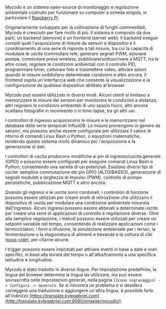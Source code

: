 Mycodo è un sistema open-source di monitoraggio e regolazione ambientale costruito per funzionare su computer a scheda singola, in particolare il [Raspberry Pi](https://en.wikipedia.org/wiki/Raspberry_Pi).

Originariamente sviluppato per la coltivazione di funghi commestibili, Mycodo è cresciuto per fare molto di più. Il sistema è composto da due parti, un backend (demone) e un frontend (server web). Il backend esegue compiti quali l'acquisizione di misure da sensori e dispositivi e il coordinamento di una serie di risposte a tali misure, tra cui la capacità di modulare le uscite (commutare relè, generare segnali PWM, azionare pompe, commutare prese wireless, pubblicare/sottoscrivere a MQTT, tra le altre cose), regolare le condizioni ambientali con il controllo PID, programmare timer, catturare foto e trasmettere video, attivare azioni quando le misure soddisfano determinate condizioni e altro ancora. Il frontend ospita un'interfaccia web che consente la visualizzazione e la configurazione da qualsiasi dispositivo abilitato al browser.

Mycodo può essere utilizzato in diversi modi. Alcuni utenti si limitano a memorizzare le misure dei sensori per monitorare le condizioni a distanza, altri regolano le condizioni ambientali di uno spazio fisico, altri ancora scattano fotografie in movimento o in time-lapse, tra gli altri usi.

I controllori di ingresso acquisiscono le misure e le memorizzano nel database delle serie temporali InfluxDB. Le misure provengono in genere da sensori, ma possono anche essere configurate per utilizzare il valore di ritorno di comandi Linux Bash o Python, o equazioni matematiche, rendendo questo sistema molto dinamico per l'acquisizione e la generazione di dati.

I controllori di uscita producono modifiche ai pin di ingresso/uscita generale (GPIO) o possono essere configurati per eseguire comandi Linux Bash o Python, consentendo una varietà di usi potenziali. Esistono diversi tipi di uscite: semplice commutazione dei pin GPIO (ALTO/BASSO), generazione di segnali modulati a larghezza di impulso (PWM), controllo di pompe peristaltiche, pubblicazione MQTT e altro ancora.

Quando gli ingressi e le uscite sono combinati, i controllori di funzione possono essere utilizzati per creare anelli di retroazione che utilizzano il dispositivo di uscita per modulare una condizione ambientale misurata dall'ingresso. Alcuni ingressi possono essere abbinati a determinate uscite per creare una serie di applicazioni di controllo e regolazione diverse. Oltre alla semplice regolazione, i metodi possono essere utilizzati per creare un setpoint variabile nel tempo, consentendo di realizzare applicazioni come i termociclatori, i forni a rifusione, la simulazione ambientale per i terrari, la fermentazione o la stagionatura di alimenti e bevande e la cottura di cibi ([sous-vide](https://en.wikipedia.org/wiki/Sous-vide)), per citarne alcune.

I trigger possono essere impostati per attivare eventi in base a date e orari specifici, in base alla durata del tempo o all'alba/tramonto a una specifica latitudine e longitudine.

Mycodo è stato tradotto in diverse lingue. Per impostazione predefinita, la lingua del browser determina la lingua da utilizzare, ma può essere sovrascritta nelle Impostazioni generali, nella pagina `[Icona ingranaggio] -> Configura -> Generale`. Se si riscontra un problema e si desidera correggere una traduzione o aggiungere un'altra lingua, è possibile farlo all'indirizzo [https://translate.kylegabriel.com](http://translate.kylegabriel.com:8080/engage/mycodo/).
